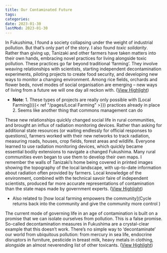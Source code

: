 ```yaml
---
title: Our Contaminated Future
tags:
categories:
date: 2023-01-30
lastMod: 2023-01-30
---
```

In Fukushima, I found a society collapsing under the weight of industrial pollution. But that’s only part of the story. I also found *toxic solidarity*. Rather than giving up, Tanizaki and other farmers have taken matters into their own hands, embracing novel practices for living alongside toxic pollution. These practices go far beyond traditional ‘farming’. They involve weaving relationships with scientists, starting independent decontamination experiments, piloting projects to create food security, and developing new ways to monitor a changing environment. Among rice fields, orchards and flower beds, novel modes of social organisation are emerging – new ways of living from a future we will one day all reckon with. ([View Highlight](https://read.readwise.io/read/01gmc0nc8jnx18p97bgz5avj4c))
  + **Note**: 1. These types of projects are really only possible with [Local Farming]({{< ref "/pages/Local Farming" >}}) practices already in place 2. Seems like another thing that commons management can do

These new relationships quickly changed social life in rural communities, and brought an influx of radiation monitoring devices. Rather than asking for additional state resources (or waiting endlessly for official responses to questions), farmers worked with their new networks to track radiation, measuring roads, houses, crop fields, forest areas and wildlife. Everyone learned to use radiation monitoring devices, which quickly became essential bodily extensions to navigate a changed Fukushima. Many rural communities even began to use them to develop their own maps. I remember the walls of Tanizaki’s home being covered in printed images showing the topography of the local landscape, with up-to-date information about radiation often provided by farmers. Local knowledge of the environment, combined with the technical savoir faire of independent scientists, produced far more accurate representations of contamination than the state maps made by government experts. ([View Highlight](https://read.readwise.io/read/01gmc0x7ptdna183pn3pzv6ycx))

  + Also related to [how local farming empowers the community](Cycle returns back into the community and give the community more control
)

The current mode of governing life in an age of contamination is built on a promise that we can isolate ourselves from pollution. This is a false promise. So-called decontamination measures in Fukushima are a crystal-clear example that this doesn’t work. There’s no simple way to ‘decontaminate’ our world from ubiquitous pollution: from mercury in sea life, endocrine disruptors in furniture, pesticide in breast milk, heavy metals in clothing, alongside an almost neverending list of other toxicants. ([View Highlight](https://read.readwise.io/read/01gmc130x1t3m4k12tfpkkq2hz))
